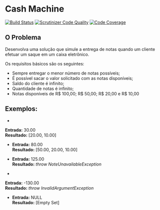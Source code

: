 Cash Machine
============

[![Build Status](https://travis-ci.org/tonicospinelli/quero-ser-clickbus.png?branch=cash-machine)](https://travis-ci.org/tonicospinelli/quero-ser-clickbus)
[![Scrutinizer Code Quality](https://scrutinizer-ci.com/g/tonicospinelli/quero-ser-clickbus/badges/quality-score.png?s=42196de780d9eca280131b9eb586328e0f3be768)](https://scrutinizer-ci.com/g/tonicospinelli/quero-ser-clickbus/)
[![Code Coverage](https://scrutinizer-ci.com/g/tonicospinelli/quero-ser-clickbus/badges/coverage.png?s=59c006e45d05389ead7e366c6dbfbda6f29c4ac1)](https://scrutinizer-ci.com/g/tonicospinelli/quero-ser-clickbus/)

O Problema
----------
Desenvolva uma solução que simule a entrega de notas quando um cliente efetuar um saque em um caixa eletrônico. 

Os requisitos básicos são os seguintes:

* Sempre entregar o menor número de notas possíveis;
* É possível sacar o valor solicitado com as notas disponíveis;
* Saldo do cliente é infinito;
* Quantidade de notas é infinito;
* Notas disponíveis de R$ 100,00; R$ 50,00; R$ 20,00 e R$ 10,00

Exemplos:
---------
* 
 **Entrada:** 30.00  
 **Resultado:** [20.00, 10.00]

* 
  **Entrada:** 80.00  
  **Resultado:** [50.00, 20.00, 10.00]

* 
  **Entrada:** 125.00  
  **Resultado:** *throw NoteUnavailableException*

* 
 **Entrada:** -130.00   
 **Resultado:** *throw InvalidArgumentException*

* 
  **Entrada:** NULL  
  **Resultado:** [Empty Set]
